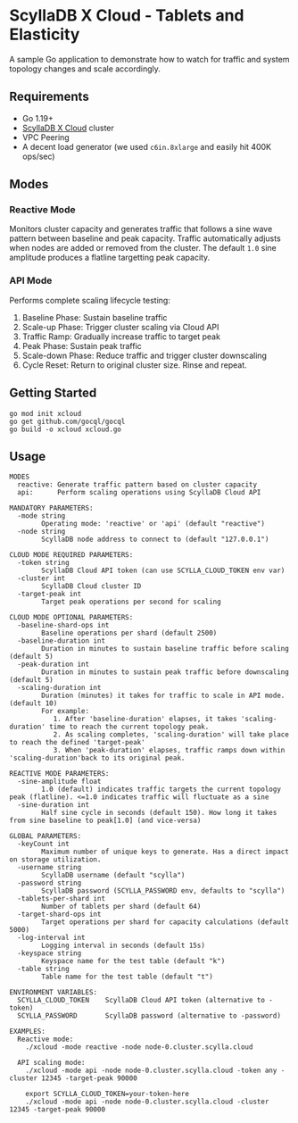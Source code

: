 # ScyllaDB X Cloud - Tablets and Elasticity

A sample Go application to demonstrate how to watch for traffic and system topology changes and scale accordingly.

## Requirements

- Go 1.19+
- [ScyllaDB X Cloud](https://www.scylladb.com/2025/06/17/xcloud/) cluster
- VPC Peering
- A decent load generator (we used `c6in.8xlarge` and easily hit 400K ops/sec)

## Modes

### Reactive Mode

Monitors cluster capacity and generates traffic that follows a sine wave pattern between baseline and peak capacity. Traffic automatically adjusts when nodes are added or removed from the cluster. The default `1.0` sine amplitude produces a flatline targetting peak capacity.

### API Mode

Performs complete scaling lifecycle testing:

1. Baseline Phase: Sustain baseline traffic
2. Scale-up Phase: Trigger cluster scaling via Cloud API
3. Traffic Ramp: Gradually increase traffic to target peak
4. Peak Phase: Sustain peak traffic
5. Scale-down Phase: Reduce traffic and trigger cluster downscaling
6. Cycle Reset: Return to original cluster size. Rinse and repeat.

## Getting Started

```shell
go mod init xcloud
go get github.com/gocql/gocql
go build -o xcloud xcloud.go
```

## Usage

```shell
MODES
  reactive: Generate traffic pattern based on cluster capacity
  api:      Perform scaling operations using ScyllaDB Cloud API

MANDATORY PARAMETERS:
  -mode string
        Operating mode: 'reactive' or 'api' (default "reactive")
  -node string
        ScyllaDB node address to connect to (default "127.0.0.1")

CLOUD MODE REQUIRED PARAMETERS:
  -token string
        ScyllaDB Cloud API token (can use SCYLLA_CLOUD_TOKEN env var)
  -cluster int
        ScyllaDB Cloud cluster ID
  -target-peak int
        Target peak operations per second for scaling

CLOUD MODE OPTIONAL PARAMETERS:
  -baseline-shard-ops int
        Baseline operations per shard (default 2500)
  -baseline-duration int
        Duration in minutes to sustain baseline traffic before scaling (default 5)
  -peak-duration int
        Duration in minutes to sustain peak traffic before downscaling (default 5)
  -scaling-duration int
        Duration (minutes) it takes for traffic to scale in API mode. (default 10)
        For example:
           1. After 'baseline-duration' elapses, it takes 'scaling-duration' time to reach the current topology peak.
           2. As scaling completes, 'scaling-duration' will take place to reach the defined 'target-peak'
           3. When 'peak-duration' elapses, traffic ramps down within 'scaling-duration'back to its original peak.

REACTIVE MODE PARAMETERS:
  -sine-amplitude float
        1.0 (default) indicates traffic targets the current topology peak (flatline). <=1.0 indicates traffic will fluctuate as a sine
  -sine-duration int
        Half sine cycle in seconds (default 150). How long it takes from sine baseline to peak[1.0] (and vice-versa)

GLOBAL PARAMETERS:
  -keyCount int
        Maximum number of unique keys to generate. Has a direct impact on storage utilization.
  -username string
        ScyllaDB username (default "scylla")
  -password string
        ScyllaDB password (SCYLLA_PASSWORD env, defaults to "scylla")
  -tablets-per-shard int
        Number of tablets per shard (default 64)
  -target-shard-ops int
        Target operations per shard for capacity calculations (default 5000)
  -log-interval int
        Logging interval in seconds (default 15s)
  -keyspace string
        Keyspace name for the test table (default "k")
  -table string
        Table name for the test table (default "t")

ENVIRONMENT VARIABLES:
  SCYLLA_CLOUD_TOKEN    ScyllaDB Cloud API token (alternative to -token)
  SCYLLA_PASSWORD       ScyllaDB password (alternative to -password)

EXAMPLES:
  Reactive mode:
    ./xcloud -mode reactive -node node-0.cluster.scylla.cloud

  API scaling mode:
    ./xcloud -mode api -node node-0.cluster.scylla.cloud -token any -cluster 12345 -target-peak 90000

    export SCYLLA_CLOUD_TOKEN=your-token-here
    ./xcloud -mode api -node node-0.cluster.scylla.cloud -cluster 12345 -target-peak 90000
```

